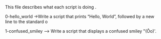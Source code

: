 This file describes what each script is doing .

0-hello_world ->Write a script that prints “Hello, World”, followed by a new line to the standard o

1-confused_smiley --> Write a script that displays a confused smiley "(Ôo)'. 
